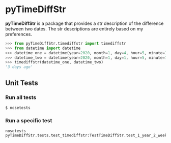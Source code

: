 # pyTimeDiffStr

**pyTimeDiffStr** is a package that provides a str description of the difference between two dates. The str descriptions are entirely based on my preferences.

```python
>>> from pyTimeDiffStr.timediffstr import timediffstr
>>> from datetime import datetime
>>> datetime_one = datetime(year=2020, month=1, day=4, hour=5, minute=1)
>>> datetime_two = datetime(year=2020, month=1, day=1, hour=5, minute=1)
>>> timediffstr(datetime_one, datetime_two)
'3 days ago'
```

## Unit Tests

### Run all tests

```console
$ nosetests
```

### Run a specific test

```console
nosetests pyTimeDiffStr.tests.test_timediffstr:TestTimeDiffStr.test_1_year_2_weeks
```
